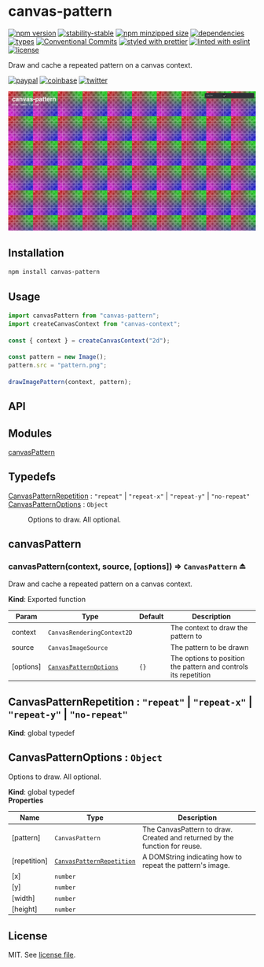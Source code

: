 # canvas-pattern

[![npm version](https://img.shields.io/npm/v/canvas-pattern)](https://www.npmjs.com/package/canvas-pattern)
[![stability-stable](https://img.shields.io/badge/stability-stable-green.svg)](https://www.npmjs.com/package/canvas-pattern)
[![npm minzipped size](https://img.shields.io/bundlephobia/minzip/canvas-pattern)](https://www.npmjs.com/package/canvas-pattern)
[![dependencies](https://img.shields.io/librariesio/release/npm/canvas-pattern)](https://github.com/dmnsgn/canvas-pattern/blob/main/package.json)
[![types](https://img.shields.io/npm/types/canvas-pattern)](https://github.com/microsoft/TypeScript)
[![Conventional Commits](https://img.shields.io/badge/Conventional%20Commits-1.0.0-fa6673.svg)](https://conventionalcommits.org)
[![styled with prettier](https://img.shields.io/badge/styled_with-Prettier-f8bc45.svg?logo=prettier)](https://github.com/prettier/prettier)
[![linted with eslint](https://img.shields.io/badge/linted_with-ES_Lint-4B32C3.svg?logo=eslint)](https://github.com/eslint/eslint)
[![license](https://img.shields.io/github/license/dmnsgn/canvas-pattern)](https://github.com/dmnsgn/canvas-pattern/blob/main/LICENSE.md)

Draw and cache a repeated pattern on a canvas context.

[![paypal](https://img.shields.io/badge/donate-paypal-informational?logo=paypal)](https://paypal.me/dmnsgn)
[![coinbase](https://img.shields.io/badge/donate-coinbase-informational?logo=coinbase)](https://commerce.coinbase.com/checkout/56cbdf28-e323-48d8-9c98-7019e72c97f3)
[![twitter](https://img.shields.io/twitter/follow/dmnsgn?style=social)](https://twitter.com/dmnsgn)

![](https://raw.githubusercontent.com/dmnsgn/canvas-pattern/main/screenshot.png)

## Installation

```bash
npm install canvas-pattern
```

## Usage

```js
import canvasPattern from "canvas-pattern";
import createCanvasContext from "canvas-context";

const { context } = createCanvasContext("2d");

const pattern = new Image();
pattern.src = "pattern.png";

drawImagePattern(context, pattern);
```

## API

<!-- api-start -->

## Modules

<dl>
<dt><a href="#module_canvasPattern">canvasPattern</a></dt>
<dd></dd>
</dl>

## Typedefs

<dl>
<dt><a href="#CanvasPatternRepetition">CanvasPatternRepetition</a> : <code>&quot;repeat&quot;</code> | <code>&quot;repeat-x&quot;</code> | <code>&quot;repeat-y&quot;</code> | <code>&quot;no-repeat&quot;</code></dt>
<dd></dd>
<dt><a href="#CanvasPatternOptions">CanvasPatternOptions</a> : <code>Object</code></dt>
<dd><p>Options to draw. All optional.</p>
</dd>
</dl>

<a name="module_canvasPattern"></a>

## canvasPattern

<a name="exp_module_canvasPattern--canvasPattern"></a>

### canvasPattern(context, source, [options]) ⇒ <code>CanvasPattern</code> ⏏

Draw and cache a repeated pattern on a canvas context.

**Kind**: Exported function

| Param     | Type                                                       | Default         | Description                                                     |
| --------- | ---------------------------------------------------------- | --------------- | --------------------------------------------------------------- |
| context   | <code>CanvasRenderingContext2D</code>                      |                 | The context to draw the pattern to                              |
| source    | <code>CanvasImageSource</code>                             |                 | The pattern to be drawn                                         |
| [options] | [<code>CanvasPatternOptions</code>](#CanvasPatternOptions) | <code>{}</code> | The options to position the pattern and controls its repetition |

<a name="CanvasPatternRepetition"></a>

## CanvasPatternRepetition : <code>&quot;repeat&quot;</code> \| <code>&quot;repeat-x&quot;</code> \| <code>&quot;repeat-y&quot;</code> \| <code>&quot;no-repeat&quot;</code>

**Kind**: global typedef  
<a name="CanvasPatternOptions"></a>

## CanvasPatternOptions : <code>Object</code>

Options to draw. All optional.

**Kind**: global typedef  
**Properties**

| Name         | Type                                                             | Description                                                                |
| ------------ | ---------------------------------------------------------------- | -------------------------------------------------------------------------- |
| [pattern]    | <code>CanvasPattern</code>                                       | The CanvasPattern to draw. Created and returned by the function for reuse. |
| [repetition] | [<code>CanvasPatternRepetition</code>](#CanvasPatternRepetition) | A DOMString indicating how to repeat the pattern's image.                  |
| [x]          | <code>number</code>                                              |                                                                            |
| [y]          | <code>number</code>                                              |                                                                            |
| [width]      | <code>number</code>                                              |                                                                            |
| [height]     | <code>number</code>                                              |                                                                            |

<!-- api-end -->

## License

MIT. See [license file](https://github.com/dmnsgn/canvas-pattern/blob/main/LICENSE.md).
